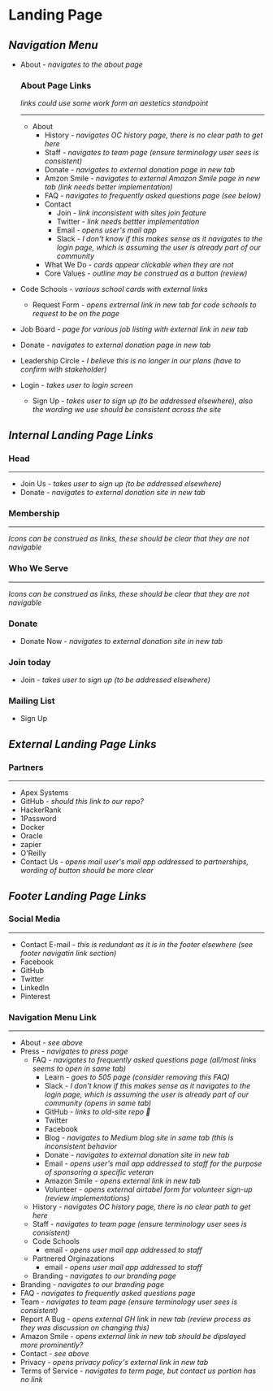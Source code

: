 # Landing Page


## _Navigation Menu_
* About - *navigates to the about page*

  ### About Page Links
  *links could use some work form an aestetics standpoint*
  ___
  * About
    * History - *navigates OC history page, there is no clear path to get here*
    * Staff - *navigates to team page (ensure terminology user sees is consistent)*
    * Donate - *navigates to external donation page in new tab*
    * Amzon Smile - *navigates to external Amazon Smile page in new tab (link needs better implementation)*
    * FAQ - *navigates to frequently asked questions page (see below)*
    * Contact
      * Join - *link inconsistent with sites join feature*
      * Twitter - *link needs bettter implementation*
      * Email - *opens user's mail app*
      * Slack - *I don't know if this makes sense as it navigates to the login page, which is assuming the user is already part of our community*
    * What We Do - *cards appear clickable when they are not*
    * Core Values - *outline may be construed as a button (review)*

* Code Schools - *various school cards with external links*
  * Request Form - *opens extrernal link in new tab for code schools to request to be on the page*
* Job Board - *page for various job listing with external link in new tab*
* Donate - *navigates to external donation page in new tab*
* Leadership Circle - *I believe this is no longer in our plans (have to confirm with stakeholder)*
* Login - *takes user to login screen*
  * Sign Up - *takes user to sign up (to be addressed elsewhere), also the wording we use should be consistent across the site* 


## _Internal Landing Page Links_

  ### Head
  ___
  * Join Us - *takes user to sign up (to be addressed elsewhere)*
  * Donate - *navigates to external donation site in new tab*

  ### Membership
  ___
  *Icons can be construed as links, these should be clear that they are not navigable*
  
  ### Who We Serve
  ___
  *Icons can be construed as links, these should be clear that they are not navigable*

  ### Donate
  * Donate Now - *navigates to external donation site in new tab*

  ### Join today
  * Join - *takes user to sign up (to be addressed elsewhere)*

  ### Mailing List
  * Sign Up


## _External Landing Page Links_

  ### Partners
  ___
  * Apex Systems
  * GitHub - *should this link to our repo?*
  * HackerRank
  * 1Password
  * Docker
  * Oracle
  * zapier
  * O'Reilly
  * Contact Us - *opens mail user's mail app addressed to partnerships, wording of button should be more clear*


## _Footer Landing Page Links_

  ### Social Media
  ___
  * Contact E-mail - *this is redundant as it is in the footer elsewhere (see footer navigatin link section)*
  * Facebook
  * GitHub
  * Twitter
  * LinkedIn
  * Pinterest

  ### Navigation Menu Link
  ___
  * About - *see above*
  * Press - *navigates to press page*
    * FAQ - *navigates to frequently asked questions page (all/most links seems to open in same tab)*
      * Learn - *goes to 505 page (consider removing this FAQ)*
      * Slack - *I don't know if this makes sense as it navigates to the login page, which is assuming the user is already part of our community (opens in same tab)*
      * GitHub - *links to old-site repo :facepalm:*
      * Twitter
      * Facebook
      * Blog - *navigates to Medium blog site in same tab (this is inconsistent behavior*
      * Donate - *navigates to external donation site in new tab*
      * Email - *opens user's mail app addressed to staff for the purpose of sponsoring a specific veteran*
      * Amazon Smile - *opens external link in new tab*
      * Volunteer - *opens external airtabel form for volunteer sign-up (review implementations)*
    * History - *navigates OC history page, there is no clear path to get here*
    * Staff - *navigates to team page (ensure terminology user sees is consistent)*
    * Code Schools
      * email - *opens user mail app addressed to staff*
    * Partnered Orginazations
        * email - *opens user mail app addressed to staff*
    * Branding - *navigates to our branding page*
  * Branding - *navigates to our branding page*
  * FAQ - *navigates to frequently asked questions page*
  * Team - *navigates to team page (ensure terminology user sees is consistent)*
  * Report A Bug - *opens external GH link in new tab (review process as they was discussion on changing this)*
  * Amazon Smile - *opens external link in new tab should be dipslayed more prominently?*
  * Contact - *see above*
  * Privacy - *opens privacy policy's external link in new tab*
  * Terms of Service - *navigates to term page, but contact us portion has no link*
